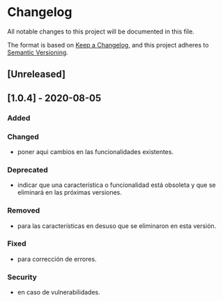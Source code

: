 # Changelog
All notable changes to this project will be documented in this file.

The format is based on [Keep a Changelog](https://keepachangelog.com/en/1.0.0/),
and this project adheres to [Semantic Versioning](https://semver.org/spec/v2.0.0.html).

## [Unreleased]

## [1.0.4] - 2020-08-05
### Added

### Changed
- poner aqui cambios en las funcionalidades existentes.

### Deprecated
- indicar que una característica o funcionalidad está obsoleta y que se eliminará en las próximas versiones.

### Removed
- para las características en desuso que se eliminaron en esta versión.

### Fixed
- para corrección de errores.

### Security
- en caso de vulnerabilidades.